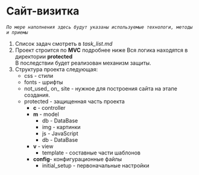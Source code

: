 Сайт-визитка
============
*`По мере наполнения здесь будут указаны используемые технологи, методы и приемы`*
<br>
1. Список задач смотреть в _task_list.md_
2. Проект строится по __MVC__ подробнее ниже
    Вся логика находятся в директории __protected__<br>
    В последствии будет реализован механизм защиты.
3. Структура проекта следующая:
    + css                - стили
    + fonts              - шрифты
    + not_used_ on_ site - нужное для построения сайта на этапе создания.
    + protected          - защищенная часть проекта
        * __с__     - controller
        * __m__     - model
            - db  - DataBase
            - img - картинки
            - js  - JavaScript
            - db  - DataBase  
        * __v__   - view
            - template - составные части шаблонов
        * __config__- конфигурационные файлы
            - initial_setup - первоначальные настройки